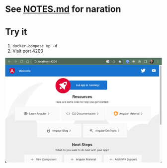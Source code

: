
# See [NOTES.md](NOTES.md) for naration

# Try it

1. `docker-compose up -d` 
2. Visit port 4200

![Browser Screen Grab](port4200-screen-grab.png)


